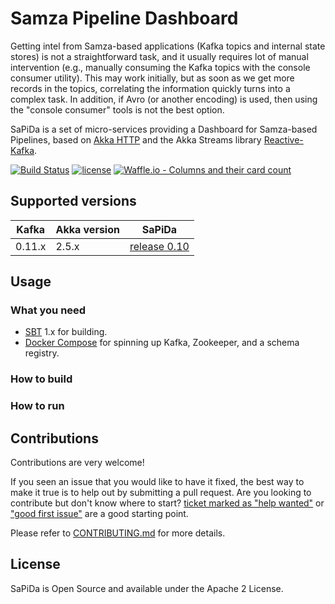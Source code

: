 Samza Pipeline Dashboard
========================

Getting intel from Samza-based applications (Kafka topics and internal state stores) is not a straightforward task, and it usually requires
lot of manual intervention (e.g., manually consuming the Kafka topics with the console consumer utility). This may work initially, but as
soon as we get more records in the topics, correlating the information quickly turns into a complex task. In addition, if Avro (or another encoding) is used, then using
the "console consumer" tools is not the best option.
 
SaPiDa is a set of micro-services providing a Dashboard for Samza-based Pipelines, based on [Akka HTTP][Akka Http] and the
Akka Streams library [Reactive-Kafka][Reactive-Kafka].

[![Build Status](https://travis-ci.org/cmontemuino/sapida.svg?branch=master)](https://travis-ci.org/cmontemuino/sapida)
[![license](https://img.shields.io/github/license/cmontemuino/sapida.svg)](LICENSE)
[![Waffle.io - Columns and their card count](https://badge.waffle.io/cmontemuino/sapida.svg?columns=all)](https://waffle.io/cmontemuino/sapida)

Supported versions
------------------

|Kafka  | Akka version | SaPiDa
|-------|--------------|-------------------------
|0.11.x | 2.5.x        | [release 0.10](https://github.com/cmontemuino/sapida/milestone/3)

Usage
-----
### What you need
* [SBT][SBT] 1.x for building.
* [Docker Compose][Docker Compose] for spinning up Kafka, Zookeeper, and a schema registry.

### How to build

### How to run

Contributions
-------------
Contributions are very welcome!

If you seen an issue that you would like to have it fixed, the best way to make it true is to help out by submitting a pull request. Are
you looking to contribute but don't know where to start? [ticket marked as "help wanted"][Help Wanted Labeled Tickets] or
["good first issue"][Good First Issue Labeled Tickets] are a good starting point.

Please refer to [CONTRIBUTING.md](CONTRIBUTING.md) for more details.

License
-------
SaPiDa is Open Source and available under the Apache 2 License.

[Akka Http]: https://github.com/akka/akka-http
[Docker Compose]: https://docs.docker.com/compose/
[Good First Issue Labeled Tickets]: https://github.com/cmontemuino/sapida/labels/good%20first%20issue
[Help Wanted Labeled Tickets]: https://github.com/cmontemuino/sapida/labels/help%20wanted
[Reactive-Kafka]: https://github.com/akka/reactive-kafka
[SBT]: https://www.scala-sbt.org
